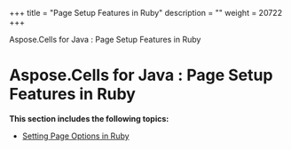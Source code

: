 +++
title = "Page Setup Features in Ruby" 
description = "" 
weight = 20722 
+++

Aspose.Cells for Java : Page Setup Features in Ruby  

# Aspose.Cells for Java : Page Setup Features in Ruby


**This section includes the following topics:**

*   [Setting Page Options in Ruby](https://docs2.aspose.com/cells/java/plugins/asposecellsjavaforruby/rubyprogrammersguide/workingwithworksheetsinruby/pagesetupfeaturesinruby/setting+page+options+in+ruby)

